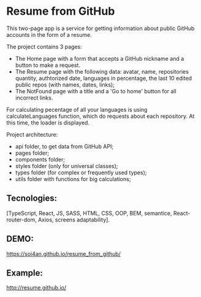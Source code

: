 # Resume from GitHub

This two-page app is a service for getting information about public GitHub accounts in the form of a resume.

The project contains 3 pages:
- The Home page with a form that accepts a GitHub nickname and a button to make a request.
- The Resume page with the following data: avatar, name, repositories quantity, authtorized date, languages in percentage, the last 10 edited public repos (with names, dates, links);
- The NotFound page with a title and a 'Go to home' button for all incorrect links.

For calculating pecentage of all your languages is using calculateLanguages function, which do requests about each repository. At this time, the loader is displayed.

Project architecture:
- api folder, to get data from GitHub API;
- pages folder;
- components folder;
- styles folder (only for universal classes);
- types folder (for complex or frequently used types);
- utils folder with functions for big calculations;

## Tecnologies:
[TypeScript, React, JS, SASS, HTML, CSS, OOP, BEM, semantice, React-router-dom, Axios, screens adaptability].

## DEMO:
https://soi4an.github.io/resume_from_github/

## Example:
http://resume.github.io/
